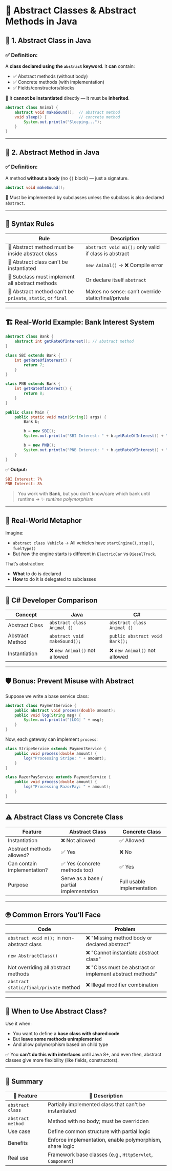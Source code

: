 # 🧩 Abstract Classes & Abstract Methods in Java

## 🔑 1. Abstract Class in Java

### ✅ Definition:

A **class declared using the `abstract` keyword**.
It **can** contain:

- ✅ Abstract methods (without body)
- ✅ Concrete methods (with implementation)
- ✅ Fields/constructors/blocks

📌 It **cannot be instantiated** directly — it must be **inherited**.

```java
abstract class Animal {
    abstract void makeSound();  // abstract method
    void sleep() {              // concrete method
        System.out.println("Sleeping...");
    }
}
```

---

## 🔑 2. Abstract Method in Java

### ✅ Definition:

A method **without a body** (no `{}` block) — just a signature.

```java
abstract void makeSound();
```

📌 Must be implemented by subclasses unless the subclass is also declared `abstract`.

---

## 📌 Syntax Rules

| Rule                                                        | Description                                           |
| ----------------------------------------------------------- | ----------------------------------------------------- |
| 🛑 Abstract method must be inside abstract class            | `abstract void m1();` only valid if class is abstract |
| 🛑 Abstract class can't be instantiated                     | `new Animal()` → ❌ Compile error                     |
| 🛑 Subclass must implement all abstract methods             | Or declare itself `abstract`                          |
| 🛑 Abstract method can't be `private`, `static`, or `final` | Makes no sense: can’t override static/final/private   |

---

## 🏗️ Real-World Example: Bank Interest System

```java
abstract class Bank {
    abstract int getRateOfInterest(); // abstract method
}

class SBI extends Bank {
    int getRateOfInterest() {
        return 7;
    }
}

class PNB extends Bank {
    int getRateOfInterest() {
        return 8;
    }
}

public class Main {
    public static void main(String[] args) {
        Bank b;

        b = new SBI();
        System.out.println("SBI Interest: " + b.getRateOfInterest() + "%");

        b = new PNB();
        System.out.println("PNB Interest: " + b.getRateOfInterest() + "%");
    }
}
```

✅ **Output:**

```ini
SBI Interest: 7%
PNB Interest: 8%
```

> You work with **Bank**, but you don’t know/care which bank until runtime → ✨ _runtime polymorphism_

---

## 📘 Real-World Metaphor

Imagine:

- `abstract class Vehicle` → All vehicles have `startEngine()`, `stop()`, `fuelType()`
- But _how_ the engine starts is different in `ElectricCar` vs `DieselTruck`.

That’s abstraction:

- **What** to do is declared
- **How** to do it is delegated to subclasses

---

## 🧪 C# Developer Comparison

| Concept         | Java                          | C#                             |
| --------------- | ----------------------------- | ------------------------------ |
| Abstract Class  | `abstract class Animal {}`    | `abstract class Animal {}`     |
| Abstract Method | `abstract void makeSound();`  | `public abstract void Bark();` |
| Instantiation   | ❌ `new Animal()` not allowed | ❌ `new Animal()` not allowed  |

---

## 🛡️ Bonus: Prevent Misuse with Abstract

Suppose we write a base service class:

```java
abstract class PaymentService {
    public abstract void process(double amount);
    public void log(String msg) {
        System.out.println("[LOG] " + msg);
    }
}
```

Now, each gateway can implement `process`:

```java
class StripeService extends PaymentService {
    public void process(double amount) {
        log("Processing Stripe: " + amount);
    }
}

class RazorPayService extends PaymentService {
    public void process(double amount) {
        log("Processing RazorPay: " + amount);
    }
}
```

---

## ⚠️ Abstract Class vs Concrete Class

| Feature                     | Abstract Class                           | Concrete Class             |
| --------------------------- | ---------------------------------------- | -------------------------- |
| Instantiation               | ❌ Not allowed                           | ✅ Allowed                 |
| Abstract methods allowed?   | ✅ Yes                                   | ❌ No                      |
| Can contain implementation? | ✅ Yes (concrete methods too)            | ✅ Yes                     |
| Purpose                     | Serve as a base / partial implementation | Full usable implementation |

---

## 🤓 Common Errors You’ll Face

| Code                                       | Problem                                                   |
| ------------------------------------------ | --------------------------------------------------------- |
| `abstract void m();` in non-abstract class | ❌ "Missing method body or declared abstract"             |
| `new AbstractClass()`                      | ❌ "Cannot instantiate abstract class"                    |
| Not overriding all abstract methods        | ❌ "Class must be abstract or implement abstract methods" |
| `abstract static/final/private` method     | ❌ Illegal modifier combination                           |

---

## 🧬 When to Use Abstract Class?

Use it when:

- You want to define a **base class with shared code**
- But **leave some methods unimplemented**
- And allow polymorphism based on child type

✅ You **can’t do this with interfaces** until Java 8+, and even then, abstract classes give more flexibility (like fields, constructors).

---

## 🧠 Summary

| 🔹 Feature        | 🔹 Description                                            |
| ----------------- | --------------------------------------------------------- |
| `abstract class`  | Partially implemented class that can't be instantiated    |
| `abstract method` | Method with no body; must be overridden                   |
| Use case          | Define common structure with partial logic                |
| Benefits          | Enforce implementation, enable polymorphism, share logic  |
| Real use          | Framework base classes (e.g., `HttpServlet`, `Component`) |

